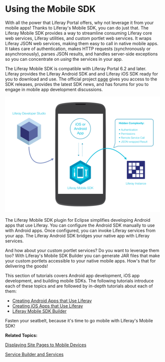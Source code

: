 # Using the Mobile SDK [](id=mobile)

With all the power that Liferay Portal offers, why not leverage it from your
mobile apps! Thanks to Liferay's Mobile SDK, you can do just that. The Liferay
Mobile SDK provides a way to streamline consuming Liferay core web services,
Liferay utilities, and custom portlet web services. It wraps Liferay JSON web
services, making them easy to call in native mobile apps. It takes care of
authentication, makes HTTP requests (synchronously or asynchronously), parses
JSON results, and handles server-side exceptions so you can concentrate on
*using* the services in your app. 

The Liferay Mobile SDK is compatible with Liferay Portal 6.2 and later. Liferay
provides the Liferay Android SDK and and Liferay iOS SDK 
ready for you to download and use. The official project [page](https://www.liferay.com/community/liferay-projects/liferay-mobile-sdk/overview)
gives you access to the SDK releases, provides the latest SDK news, and has 
forums for you to engage in mobile app development discussions.

![Figure 1: Liferay's Mobile SDK enables your native app to communicate with Liferay. You can even use the SDK from Eclipse via the Liferay Mobile SDK plugin..](../../images/mobile-sdk-diagram.png)

The Liferay Mobile SDK plugin for Eclipse simplifies developing Android apps 
that use Liferay. You can configure the Android SDK manually to use with Android 
apps. Once configured, you can invoke Liferay services from your app. The 
Liferay Android SDK bridges your native app with Liferay services. 

And how about your custom portlet services? Do you want to leverage them too?
With Liferay's Mobile SDK Builder you can generate JAR files that make your
custom portlets accessible to your native mobile apps. How's that for delivering
the goods! 

This section of tutorials covers Android app development, iOS app development,
and building mobile SDKs. The following tutorials introduce each of these topics
and are followed by in-depth tutorials about each of them:

- [Creating Android Apps that Use Liferay](/develop/tutorials/-/knowledge_base/6-2/creating-android-apps-that-use-liferay)
- [Creating iOS Apps that Use Liferay](/develop/tutorials/-/knowledge_base/6-2/creating-ios-apps-that-use-liferay)
- [Liferay Mobile SDK Builder](/develop/tutorials/-/knowledge_base/6-2/liferay-mobile-sdk-builder)

Fasten your seatbelt, because it's time to go mobile with Liferay's Mobile SDK! 

**Related Topics:**

[Displaying Site Pages to Mobile Devices](/discover/portal/-/knowledge_base/6-2/displaying-site-pages-to-mobile-devices)

[Service Builder and Services](/develop/tutorials/-/knowledge_base/6-2/service-builder)


